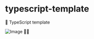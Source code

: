 # typescript-template

🌱 TypeScript template


<!-- INSPIRATIONAL_QUOTE_START -->
![Image](https://github.com/user-attachments/assets/e5dd7943-9aef-4ee2-94a1-c411600f6674)
🧑‍💻
<!-- INSPIRATIONAL_QUOTE_END -->
